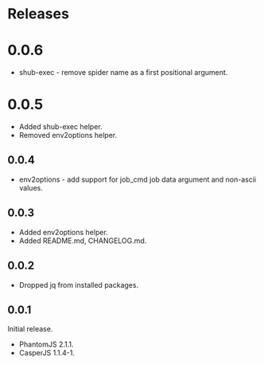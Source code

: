# Releases

# 0.0.6

- shub-exec - remove spider name as a first positional argument.

# 0.0.5

- Added shub-exec helper.
- Removed env2options helper.

## 0.0.4

- env2options - add support for job_cmd job data argument and non-ascii values.

## 0.0.3

- Added env2options helper.
- Added README.md, CHANGELOG.md.

## 0.0.2

- Dropped jq from installed packages.

## 0.0.1

Initial release.

- PhantomJS 2.1.1.
- CasperJS 1.1.4-1.
